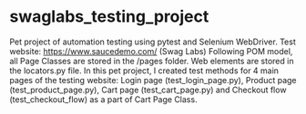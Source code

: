 # swaglabs_testing_project
Pet project of automation testing using pytest and Selenium WebDriver. Test website: https://www.saucedemo.com/ (Swag Labs)
Following POM model, all Page Classes are stored in the /pages folder. Web elements are stored in the locators.py file. In this pet project, I created test methods for 4 main pages of the testing website: Login page (test_login_page.py), Product page (test_product_page.py), Cart page (test_cart_page.py) and Checkout flow (test_checkout_flow) as a part of Cart Page Class. 
